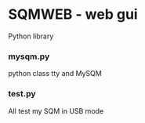 # SQMWEB - web gui 


Python library

### mysqm.py

python class  tty and MySQM


### test.py
 All test my SQM in USB mode 

